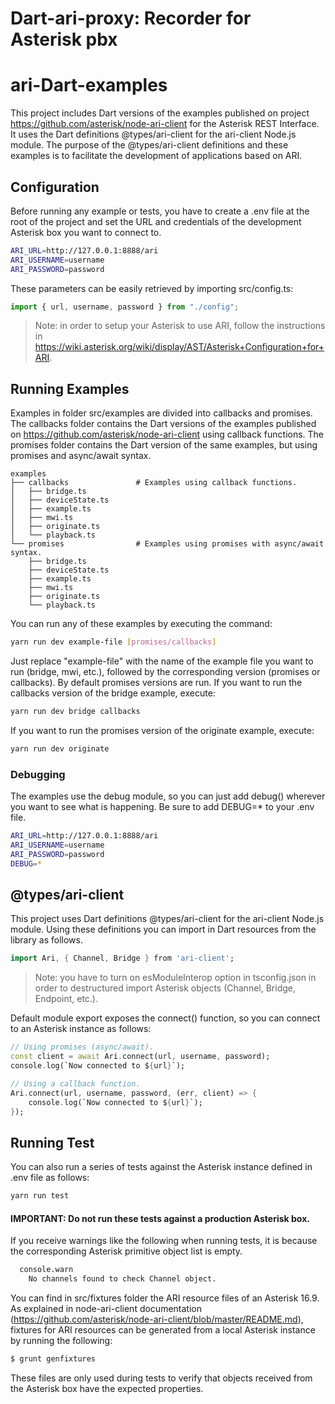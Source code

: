 # Dart-ari-proxy: Recorder for Asterisk pbx

# ari-Dart-examples

This project includes Dart versions of the examples published on project https://github.com/asterisk/node-ari-client for
the Asterisk REST Interface. It uses the Dart definitions @types/ari-client for the ari-client Node.js module.
The purpose of the @types/ari-client definitions and these examples is to facilitate the development of applications based on ARI.

## Configuration

Before running any example or tests, you have to create a .env file at the root of the project and set the
URL and credentials of the development Asterisk box you want to connect to.

```sh
ARI_URL=http://127.0.0.1:8888/ari
ARI_USERNAME=username
ARI_PASSWORD=password
```

These parameters can be easily retrieved by importing src/config.ts:

```javascript
import { url, username, password } from "./config";
```

> Note: in order to setup your Asterisk to use ARI, follow the instructions in https://wiki.asterisk.org/wiki/display/AST/Asterisk+Configuration+for+ARI.

## Running Examples

Examples in folder src/examples are divided into callbacks and promises. The callbacks folder contains the Dart versions of
the examples published on https://github.com/asterisk/node-ari-client using callback functions. The promises folder contains the
Dart version of the same examples, but using promises and async/await syntax.

    examples
    ├── callbacks               # Examples using callback functions.
    │   ├── bridge.ts
    │   ├── deviceState.ts
    │   ├── example.ts
    │   ├── mwi.ts
    │   ├── originate.ts
    │   └── playback.ts
    └── promises                # Examples using promises with async/await syntax.
        ├── bridge.ts
        ├── deviceState.ts
        ├── example.ts
        ├── mwi.ts
        ├── originate.ts
        └── playback.ts

You can run any of these examples by executing the command:

```sh
yarn run dev example-file [promises/callbacks]
```

Just replace "example-file" with the name of the example file you want to run (bridge, mwi, etc.), followed by the corresponding
version (promises or callbacks). By default promises versions are run.
If you want to run the callbacks version of the bridge example, execute:

```sh
yarn run dev bridge callbacks
```

If you want to run the promises version of the originate example, execute:

```sh
yarn run dev originate
```

### Debugging

The examples use the debug module, so you can just add debug() wherever you want to see what is happening.
Be sure to add DEBUG=\* to your .env file.

```sh
ARI_URL=http://127.0.0.1:8888/ari
ARI_USERNAME=username
ARI_PASSWORD=password
DEBUG=*
```

## @types/ari-client

This project uses Dart definitions @types/ari-client for the ari-client Node.js module.
Using these definitions you can import in Dart resources from the library as follows.

```Dart
import Ari, { Channel, Bridge } from 'ari-client';
```

> Note: you have to turn on esModuleInterop option in tsconfig.json in order to destructured import Asterisk objects (Channel, Bridge, Endpoint, etc.).

Default module export exposes the connect() function, so you can connect to an Asterisk instance as follows:

```Dart
// Using promises (async/await).
const client = await Ari.connect(url, username, password);
console.log(`Now connected to ${url}`);

// Using a callback function.
Ari.connect(url, username, password, (err, client) => {
    console.log(`Now connected to ${url}`);
});
```

## Running Test

You can also run a series of tests against the Asterisk instance defined in .env file as follows:

```sh
yarn run test
```

#### IMPORTANT: Do not run these tests against a production Asterisk box.

If you receive warnings like the following when running tests, it is because the corresponding Asterisk primitive object list is empty.

```sh
  console.warn
    No channels found to check Channel object.
```

You can find in src/fixtures folder the ARI resource files of an Asterisk 16.9. As explained in node-ari-client
documentation (https://github.com/asterisk/node-ari-client/blob/master/README.md), fixtures for ARI resources can be
generated from a local Asterisk instance by running the following:

```bash
$ grunt genfixtures
```

These files are only used during tests to verify that objects received from the Asterisk box have the expected properties.
